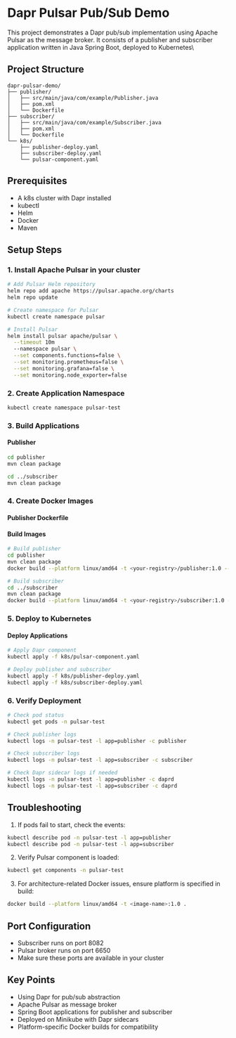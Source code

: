 # Dapr Pulsar Pub/Sub Demo

This project demonstrates a Dapr pub/sub implementation using Apache Pulsar as the message broker. It consists of a publisher and subscriber application written in Java Spring Boot, deployed to Kubernetes\

## Project Structure

```
dapr-pulsar-demo/
├── publisher/
│   ├── src/main/java/com/example/Publisher.java
│   ├── pom.xml
│   └── Dockerfile
├── subscriber/
│   ├── src/main/java/com/example/Subscriber.java
│   ├── pom.xml
│   └── Dockerfile
└── k8s/
    ├── publisher-deploy.yaml
    ├── subscriber-deploy.yaml
    └── pulsar-component.yaml
```

## Prerequisites

- A k8s cluster with Dapr installed
- kubectl
- Helm
- Docker
- Maven

## Setup Steps

### 1. Install Apache Pulsar in your cluster

```bash
# Add Pulsar Helm repository
helm repo add apache https://pulsar.apache.org/charts
helm repo update

# Create namespace for Pulsar
kubectl create namespace pulsar

# Install Pulsar
helm install pulsar apache/pulsar \
  --timeout 10m
  --namespace pulsar \
  --set components.functions=false \
  --set monitoring.prometheus=false \
  --set monitoring.grafana=false \
  --set monitoring.node_exporter=false
```

### 2. Create Application Namespace

```bash
kubectl create namespace pulsar-test
```

### 3. Build Applications

#### Publisher

```bash
cd publisher
mvn clean package

cd ../subscriber
mvn clean package
```

### 4. Create Docker Images

#### Publisher Dockerfile

#### Build Images

```bash
# Build publisher
cd publisher
mvn clean package
docker build --platform linux/amd64 -t <your-registry>/publisher:1.0 --push .

# Build subscriber
cd ../subscriber
mvn clean package
docker build --platform linux/amd64 -t <your-registry>/subscriber:1.0 --push .
```

### 5. Deploy to Kubernetes

#### Deploy Applications

```bash
# Apply Dapr component
kubectl apply -f k8s/pulsar-component.yaml

# Deploy publisher and subscriber
kubectl apply -f k8s/publisher-deploy.yaml
kubectl apply -f k8s/subscriber-deploy.yaml
```

### 6. Verify Deployment

```bash
# Check pod status
kubectl get pods -n pulsar-test

# Check publisher logs
kubectl logs -n pulsar-test -l app=publisher -c publisher

# Check subscriber logs
kubectl logs -n pulsar-test -l app=subscriber -c subscriber

# Check Dapr sidecar logs if needed
kubectl logs -n pulsar-test -l app=publisher -c daprd
kubectl logs -n pulsar-test -l app=subscriber -c daprd
```

## Troubleshooting
1. If pods fail to start, check the events:

```bash
kubectl describe pod -n pulsar-test -l app=publisher
kubectl describe pod -n pulsar-test -l app=subscriber
```

2. Verify Pulsar component is loaded:

```bash
kubectl get components -n pulsar-test
```

3. For architecture-related Docker issues, ensure platform is specified in build:

```bash
docker build --platform linux/amd64 -t <image-name>:1.0 .
```

## Port Configuration

- Subscriber runs on port 8082
- Pulsar broker runs on port 6650
- Make sure these ports are available in your cluster

## Key Points

- Using Dapr for pub/sub abstraction
- Apache Pulsar as message broker
- Spring Boot applications for publisher and subscriber
- Deployed on Minikube with Dapr sidecars
- Platform-specific Docker builds for compatibility
